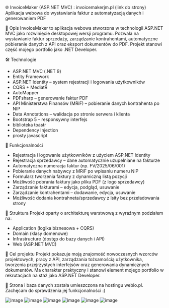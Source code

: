 🌐 InvoiceMaker (ASP.NET MVC) : invoicemakerjm.pl (link do strony)
Aplikacja webowa do wystawiania faktur z automatyzacją danych i generowaniem PDF

📄 Opis
InvoiceMaker to aplikacja webowa stworzona w technologii ASP.NET MVC jako rozwinięcie desktopowej wersji programu. Pozwala na wystawianie faktur sprzedaży, zarządzanie kontrahentami, automatyczne pobieranie danych z API oraz eksport dokumentów do PDF. Projekt stanowi część mojego portfolio jako .NET Developer.

🛠️ Technologie
- ASP.NET MVC (.NET 9)
- Entity Framework
- ASP.NET Identity – system rejestracji i logowania użytkowników
- CQRS + MediatR
- AutoMapper
- PDFsharp – generowanie faktur PDF
- API Ministerstwa Finansów (MRiF) – pobieranie danych kontrahenta po NIP
- Data Annotations – walidacja po stronie serwera i klienta
- Bootstrap 5 – responsywny interfejs
- biblioteka toastr
- Dependency Injection
- prosty javascript

🚀 Funkcjonalności
- Rejestracja i logowanie użytkowników z użyciem ASP.NET Identity
- Rejestracja sprzedawcy – dane automatycznie uzupełniane na fakturze
- Automatyczna numeracja faktur (np. FV/2025/06/001)
- Pobieranie danych nabywcy z MRiF po wpisaniu numeru NIP
- Formularz tworzenia faktury z dynamiczną listą pozycji
- Możliwość pobrania faktury jako pliku PDF (z logo sprzedawcy)
- Zarządzanie fakturami – edycja, podgląd, usuwanie
- Zarządzanie kontrahentami – dodawanie, edycja, usuwanie
- Możliwość dodania kontrahneta/sprzedawcy z lsity bez przeładowania strony

📂 Struktura
Projekt oparty o architekturę warstwową z wyraźnym podziałem na:
- Application (logika biznesowa + CQRS)
- Domain (klasy domenowe)
- Infrastructure (dostęp do bazy danych i API)
- Web (ASP.NET MVC)

🎯 Cel projektu
Projekt pokazuje moją znajomość nowoczesnych wzorców projektowych, pracy z API, zarządzania tożsamością użytkownika, tworzenia przejrzystych interfejsów oraz generowania dynamicznych dokumentów. Ma charakter praktyczny i stanowi element mojego portfolio w rekrutacjach na staż jako ASP.NET Developer.

📄 Strona i baza danych została umieszczona na hostingu webio.pl. Zachęcam do sprawdzenia jej funkcjonalności :)

![image](https://github.com/user-attachments/assets/6bf24807-debb-4b4f-b6c8-1b75a50885a1)
![image](https://github.com/user-attachments/assets/911a8466-a444-4617-b077-c2f7a9429792)
![image](https://github.com/user-attachments/assets/c8a9ccb2-b8d7-4516-a733-dad3fb3b5cd5)
![image](https://github.com/user-attachments/assets/2ee22f6d-fede-4c69-a237-285709878215)
![image](https://github.com/user-attachments/assets/4c620ca5-c75e-4d6a-8fcb-3533d101a38e)
![image](https://github.com/user-attachments/assets/10c57e81-5ee2-4c3d-9400-23417694caaa)


